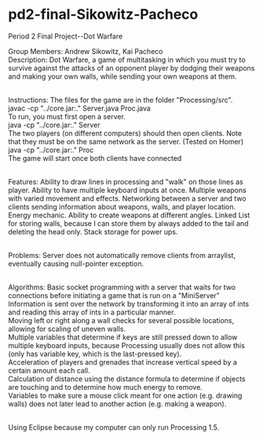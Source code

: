 pd2-final-Sikowitz-Pacheco
==========================

Period 2 Final Project--Dot Warfare

Group Members: Andrew Sikowitz, Kai Pacheco<br>
Description: Dot Warfare, a game of multitasking in which you must try to survive against the attacks of an opponent player by dodging their weapons and making your own walls, while sending your own weapons at them. <br> <br>

Instructions: The files for the game are in the folder "Processing/src".<br>
javac -cp "../core.jar:." Server.java Proc.java <br>
To run, you must first open a server. <br>
java -cp "../core.jar:." Server <br>
The two players (on different computers) should then open clients. Note that they must be on the same network as the server.  (Tested on Homer) <br>
java -cp "../core.jar:." Proc <Server IP> <br>
The game will start once both clients have connected <br> <br>

Features: Ability to draw lines in processing and "walk" on those lines as player. Ability to have multiple keyboard inputs at once. Multiple weapons with varied movement and effects. Networking between a server and two clients sending information about weapons, walls, and player location. Energy mechanic. Ability to create weapons at different angles. Linked List for storing walls, because I can store them by always added to the tail and deleting the head only. Stack storage for power ups. <br> <br>

Problems: Server does not automatically remove clients from arraylist, eventually causing null-pointer exception. <br> <br>

Algorithms: Basic socket programming with a server that waits for two connections before initiating a game that is run on a "MiniServer"<br>
Information is sent over the network by transforming it into an array of ints and reading this array of ints in a particular manner. <br>
Moving left or right along a wall checks for several possible locations, allowing for scaling of uneven walls. <br>
Multiple variables that determine if keys are still pressed down to allow multiple keyboard inputs, because Processing usually does not allow this (only has variable key, which is the last-pressed key). <br>
Acceleration of players and grenades that increase vertical speed by a certain amount each call. <br>
Calculation of distance using the distance formula to determine if objects are touching and to determine how much energy to remove. <br>
Variables to make sure a mouse click meant for one action (e.g. drawing walls) does not later lead to another action (e.g. making a weapon). <br><br>

Using Eclipse because my computer can only run Processing 1.5.
